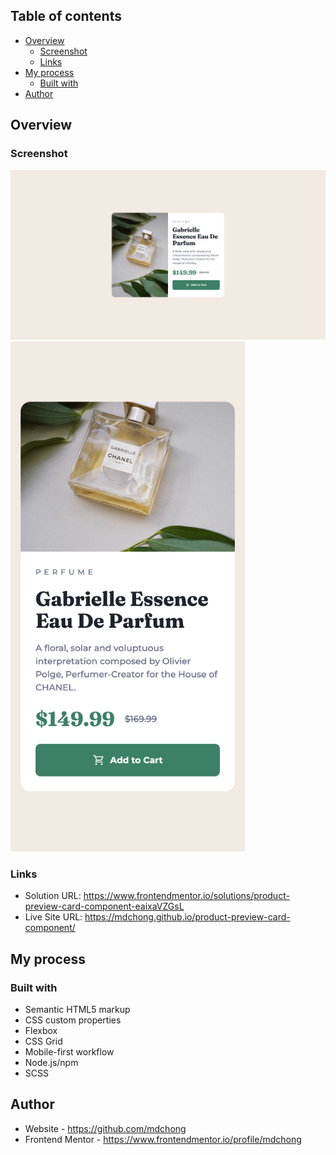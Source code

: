 ## Table of contents

- [Overview](#overview)
  - [Screenshot](#screenshot)
  - [Links](#links)
- [My process](#my-process)
  - [Built with](#built-with)
- [Author](#author)

## Overview

### Screenshot

<img src="./images/desktop.png" width="700px" height="auto" alt="">
<img src="./images/mobile.png" width="375px" height="auto" alt="">

### Links

- Solution URL: https://www.frontendmentor.io/solutions/product-preview-card-component-eaixaVZGsL
- Live Site URL: https://mdchong.github.io/product-preview-card-component/

## My process

### Built with

- Semantic HTML5 markup
- CSS custom properties
- Flexbox
- CSS Grid
- Mobile-first workflow
- Node.js/npm
- SCSS

## Author

- Website - https://github.com/mdchong
- Frontend Mentor - https://www.frontendmentor.io/profile/mdchong
